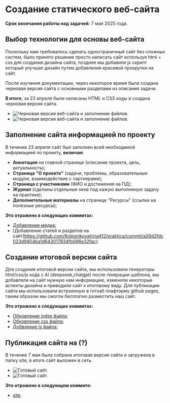 # Создание статического веб-сайта
**Срок окончания работы над задачей:** 7 мая 2025 года.

## Выбор технологии для основы веб-сайта
Поскольку нам требовалось сделать одностраничный сайт без сложных систем, было принято решение просто написать
сайт используя html + css для создания дизайна сайта, позднее мы добавили js скрипт который улучшал дизайн
путем добавления красивой прокрутки на сайт.

После изучения документации, через некоторое время была создана черновая версия сайта с основными разделами из описания 
задачи.

**В итоге**, за 23 апреля были написаны HTML и CSS коды и создана черновая версия сайта.

- ![Черновая версия веб-сайта и заполнение файлов](media/website/site_1.png).
- ![Черновая версия веб-сайта и заполнение файлов](media/website/site_2.png).

## Заполнение сайта информацией по проекту
В течение 23 апреля сайт был заполнен всей необходимой информацией по проекту, **включая**:
- **Аннотация** на главной странице (описание проекта, цель, актуальность);
- **Страница "О проекте"** (задачи, проблемы, образовательные модули, взаимодействие с партнерами);
- **Страница с участниками** (ФИО и достижения на ПД);
- **Журнал** (сделаны отдельные окна под кажую выполненую задачу на практике);
- **Дополнительные материалы** на странице "Ресурсы" (ссылки на полезные ресурсы);

**Это отражено в следующих коммитах:**
- [Добавление медиа](https://github.com/KolesnikovaIrina412/praktica/commit/3444e6b1500bc0f568af92d921a36cad673993f2);
- [Добавление статей и разделов на сайт]https://github.com/KolesnikovaIrina412/praktica/commit/a26d2fdc023d9404ba1d643017834fb096e32fac);

## Создание итоговой версии сайта
Для создания итоговой версии сайта, мы использовали генераторы html/css/js кода с AI (deepseek,chatgpt) после генерации шаблона,
мы добавляли на сайт нужную нам информацию, изменяли некоторые аспекты дизайна и приводили сайт к итоговому виду.
Для публикации сайта мы использовали встроенную в гитхаб плафторму github pages, таким образом мы смогли бесплатно разместить наш сайт.
 
**Это отражено в следующих коммитах:**
- [Обновление index файла](https://github.com/KolesnikovaIrina412/praktica/commit/a26d2fdc023d9404ba1d643017834fb096e32fac);
- [Обновление css файла](https://github.com/KolesnikovaIrina412/praktica/commit/7e70d4d80131e61226a4eeabd9f822ba96ba4bdc);
- [Добвление js файла](https://github.com/KolesnikovaIrina412/praktica/commit/038c0fb3e2267e8be0f94500d8d3bbc697a9ee11);

## Публикация сайта на (?)
В течение 7 мая была собрана итоговая версия сайта и загружена в папку site, в итоге сайт 
выложен в сеть.

- ![Готовый сайт](media/website/site_3.png).
- ![Готовый сайт](media/website/site_4.png).
  
**Это отражено в следующем коммите:**
- [site](https://github.com/KolesnikovaIrina412/praktica/commit/ebb3f23ad2e3b07aa253a49c57441b3d13a924e7);
